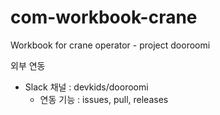 # com-workbook-crane
Workbook for crane operator - project dooroomi

외부 연동
- Slack 채널 : devkids/dooroomi
   - 연동 기능 : issues, pull, releases
   